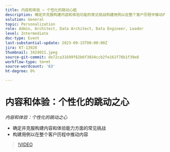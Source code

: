 ```yaml
---
title: 内容和体验 — 个性化的跳动心脏
description: 确定并克服构建内容和体验功能的常见挑战构建用例以在整个客户历程中推动内容
solution: General
topic: Personalization
role: Admin, Architect, Data Architect, Data Engineer, Leader
level: Intermediate
doc-type: Event
last-substantial-update: 2023-09-15T00:00:00Z
jira: KT-13928
thumbnail: 3424021.jpeg
source-git-commit: de72ca31699f62b6f3034ccb2fe161f78b1f39e8
workflow-type: tm+mt
source-wordcount: '63'
ht-degree: 0%

---
```



# 内容和体验：个性化的跳动之心

*内容和体验：个性化的跳动之心*

* 确定并克服构建内容和体验能力方面的常见挑战
* 构建用例以在整个客户历程中推动内容

>[!VIDEO](https://video.tv.adobe.com/v/3424021/?learn=on)
